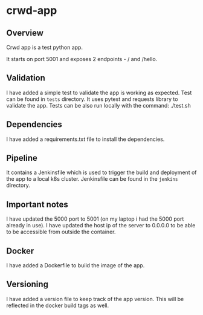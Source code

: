 # crwd-app
## Overview
Crwd app is a test python app.

It starts on port 5001 and exposes 2 endpoints - / and /hello.

## Validation
I have added a simple test to validate the app is working as expected.
Test can be found in `tests` directory. It uses pytest and requests library to validate the app.
Tests can be also run locally with the command: ./test.sh

## Dependencies
I have added a requirements.txt file to install the dependencies.

## Pipeline
It contains a Jenkinsfile which is used to trigger the build and deployment of the app to a local k8s cluster.
Jenkinsfile can be found in the `jenkins` directory.

## Important notes
I have updated the 5000 port to 5001 (on my laptop i had the 5000 port already in use).
I have updated the host ip of the server to 0.0.0.0 to be able to be accessible from outside the container.

## Docker
I have added a Dockerfile to build the image of the app.

## Versioning
I have added a version file to keep track of the app version. 
This will be reflected in the docker build tags as well.



